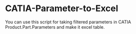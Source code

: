 # CATIA-Parameter-to-Excel

You can use this script for taking filtered parameters in CATIA Product.Part.Parameters and make it excel table.

